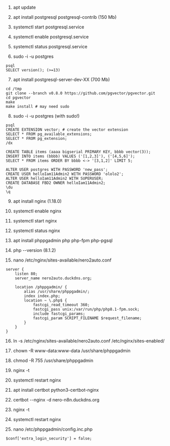 1. apt update

2. apt install postgresql postgresql-contrib (150 Mb)

3. systemctl start postgresql.service

4. systemctl enable postgresql.service

5. systemctl status postgresql.service

6. sudo -i -u postgres

```
psql
SELECT version(); (>=13)
```

7. apt install postgresql-server-dev-XX (700 Mb)
 
```
cd /tmp
git clone --branch v0.8.0 https://github.com/pgvector/pgvector.git
cd pgvector
make
make install # may need sudo
```

8. sudo -i -u postgres (with sudo!)

```
psql
CREATE EXTENSION vector; # create the vector extension
SELECT * FROM pg_available_extensions;
SELECT * FROM pg_extension;
/dx
```

```
CREATE TABLE items (aaaa bigserial PRIMARY KEY, bbbb vector(3));
INSERT INTO items (bbbb) VALUES ('[1,2,3]'), ('[4,5,6]');
SELECT * FROM items ORDER BY bbbb <-> '[3,1,2]' LIMIT 5;
```

```
ALTER USER postgres WITH PASSWORD 'new_pass';
CREATE USER helloIam11Admin2 WITH PASSWORD 'ololo2';
ALTER USER helloIam11Admin2 WITH SUPERUSER;
CREATE DATABASE FBD2 OWNER helloIam11Admin2;
\du
\q
```

9. apt install nginx (1.18.0)

10. systemctl enable nginx

11. systemctl start nginx

12. systemctl status nginx

13. apt install phppgadmin php php-fpm php-pgsql

14. php --version (8.1.2)

15. nano /etc/nginx/sites-available/nero2auto.conf

```
server {
    listen 80;
    server_name nero2auto.duckdns.org;

    location /phppgadmin/ {
        alias /usr/share/phppgadmin/;
        index index.php;
        location ~ \.php$ {
            fastcgi_read_timeout 360;
            fastcgi_pass unix:/var/run/php/php8.1-fpm.sock;
            include fastcgi_params;
            fastcgi_param SCRIPT_FILENAME $request_filename;
        }
    }
}
```

16. ln -s /etc/nginx/sites-available/nero2auto.conf /etc/nginx/sites-enabled/

17. chown -R www-data:www-data /usr/share/phppgadmin

18. chmod -R 755 /usr/share/phppgadmin

19. nginx -t

20. systemctl restart nginx

21. apt install certbot python3-certbot-nginx

22. certbot --nginx -d nero-n8n.duckdns.org

23. nginx -t

24. systemctl restart nginx

25. nano /etc/phppgadmin/config.inc.php

```
$conf['extra_login_security'] = false;
```
